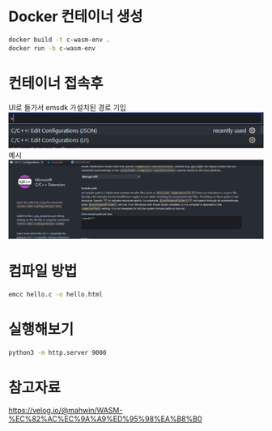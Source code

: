 # Docker 컨테이너 생성
```bash
docker build -t c-wasm-env .
docker run -b c-wasm-env
```

# 컨테이너 접속후
UI로 들가서 emsdk 가설치된 경로 기입
![alt text](imgs/image-1.png)
<br/>
예시
![alt text](imgs/image.png)

# 컴파일 방법
```bash
emcc hello.c -o hello.html
```

# 실행해보기
```bash
python3 -m http.server 9000
```

# 참고자료
https://velog.io/@mahwin/WASM-%EC%82%AC%EC%9A%A9%ED%95%98%EA%B8%B0
